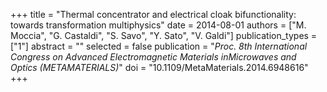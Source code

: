 +++
title = "Thermal concentrator and electrical cloak bifunctionality: towards transformation multiphysics"
date = 2014-08-01
authors = ["M. Moccia", "G. Castaldi", "S. Savo", "Y. Sato", "V. Galdi"]
publication_types = ["1"]
abstract = ""
selected = false
publication = "*Proc. 8th International Congress on Advanced Electromagnetic Materials inMicrowaves and Optics (METAMATERIALS)*"
doi = "10.1109/MetaMaterials.2014.6948616"
+++

